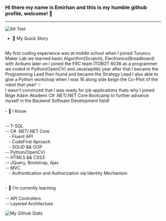 ### Hi there my name is Emirhan and this is my humble github profile, welcome! 👋
<hr>


<!--
**emranalus/emranalus** is a ✨ _special_ ✨ repository because its `README.md` (this file) appears on your GitHub profile.

Here are some ideas to get you started:

- 🔭 I’m currently working on ...
- 🌱 I’m currently learning ...
- 👯 I’m looking to collaborate on ...
- 🤔 I’m looking for help with ...
- 💬 Ask me about ...
- 📫 How to reach me: ...
- 😄 Pronouns: ...
- ⚡ Fun fact: ...
-->
![Alt Text](https://64.media.tumblr.com/bc91fffa1f7f71014fddf10d3d2decbd/tumblr_pkxty5psM71sguk2k_500.gifv)

- 🔭 My Quick Story
<br/>
My first coding experience was at middle school when I joined Turuncu Maker Lab we learned basic Algorithm(Scratch), Electronics(Breadboard) with Ardiuno later on I joined the FRC team İTOBOT 6038 as a programmer we coded in Python(OpenCV) and Java(wpilib) year after that I became the Programming Lead then found and became the Strategy Lead I also able to give a Python workshop when I was 16 along side beign the Co-Pilot of the robot that year! ✨ 
<br/>
I wasn't convinced that I was ready for job applications thats why I joined Bilge Adam Akademi C# .NET/.NET Core Bootcamp to further advance myself in the Backend Software Development field!
<br/>
<br/>
- 🌱 I Know <br/> <br/>


-- T-SQL <br/>
-- C# .NET/.NET Core <br/>
&nbsp;&nbsp;  - Fluent API <br/>
&nbsp;&nbsp;  - CodeFirst Aproach <br/>
&nbsp;&nbsp;  - SOLID && OOP <br/>
-- Python(OpenCV) <br/>
-- HTML5 && CSS3 <br/>
-- JQuery, Bootstrap, Ajax <br/>
-- MVC <br/>
&nbsp;&nbsp;  - Authentication and Authorization via Identity Mechanism <br/>


<br/>
- 🌱 I’m currently learning <br/> <br/>
-- API Controllers <br/>
-- Layered Architecture <br/>

![My Github Stats](https://github-readme-stats.vercel.app/api?username=emranalus&theme=tokyonight&show_icons=true)

